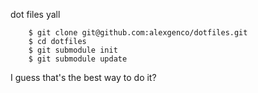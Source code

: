dot files yall


        $ git clone git@github.com:alexgenco/dotfiles.git
        $ cd dotfiles
        $ git submodule init
        $ git submodule update


I guess that's the best way to do it?
